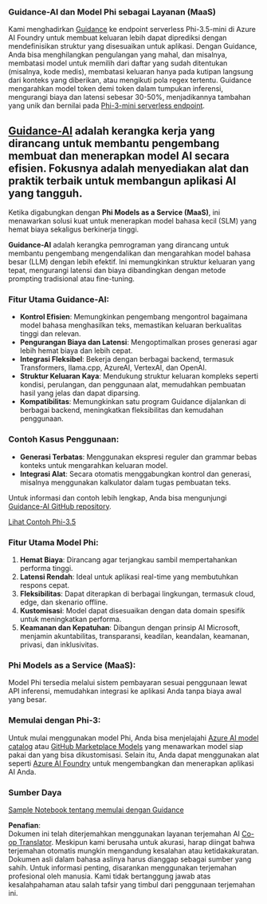 <!--
CO_OP_TRANSLATOR_METADATA:
{
  "original_hash": "bd049872f37c3079c87d4fe17109cea0",
  "translation_date": "2025-05-09T07:37:45+00:00",
  "source_file": "md/01.Introduction/01/01.Guidance.md",
  "language_code": "id"
}
-->
### Guidance-AI dan Model Phi sebagai Layanan (MaaS)
Kami menghadirkan [Guidance](https://github.com/guidance-ai/guidance) ke endpoint serverless Phi-3.5-mini di Azure AI Foundry untuk membuat keluaran lebih dapat diprediksi dengan mendefinisikan struktur yang disesuaikan untuk aplikasi. Dengan Guidance, Anda bisa menghilangkan pengulangan yang mahal, dan misalnya, membatasi model untuk memilih dari daftar yang sudah ditentukan (misalnya, kode medis), membatasi keluaran hanya pada kutipan langsung dari konteks yang diberikan, atau mengikuti pola regex tertentu. Guidance mengarahkan model token demi token dalam tumpukan inferensi, mengurangi biaya dan latensi sebesar 30-50%, menjadikannya tambahan yang unik dan bernilai pada [Phi-3-mini serverless endpoint](https://aka.ms/try-phi3.5mini).

## [**Guidance-AI**](https://github.com/guidance-ai/guidance) adalah kerangka kerja yang dirancang untuk membantu pengembang membuat dan menerapkan model AI secara efisien. Fokusnya adalah menyediakan alat dan praktik terbaik untuk membangun aplikasi AI yang tangguh.

Ketika digabungkan dengan **Phi Models as a Service (MaaS)**, ini menawarkan solusi kuat untuk menerapkan model bahasa kecil (SLM) yang hemat biaya sekaligus berkinerja tinggi.

**Guidance-AI** adalah kerangka pemrograman yang dirancang untuk membantu pengembang mengendalikan dan mengarahkan model bahasa besar (LLM) dengan lebih efektif. Ini memungkinkan struktur keluaran yang tepat, mengurangi latensi dan biaya dibandingkan dengan metode prompting tradisional atau fine-tuning.

### Fitur Utama Guidance-AI:
- **Kontrol Efisien**: Memungkinkan pengembang mengontrol bagaimana model bahasa menghasilkan teks, memastikan keluaran berkualitas tinggi dan relevan.
- **Pengurangan Biaya dan Latensi**: Mengoptimalkan proses generasi agar lebih hemat biaya dan lebih cepat.
- **Integrasi Fleksibel**: Bekerja dengan berbagai backend, termasuk Transformers, llama.cpp, AzureAI, VertexAI, dan OpenAI.
- **Struktur Keluaran Kaya**: Mendukung struktur keluaran kompleks seperti kondisi, perulangan, dan penggunaan alat, memudahkan pembuatan hasil yang jelas dan dapat diparsing.
- **Kompatibilitas**: Memungkinkan satu program Guidance dijalankan di berbagai backend, meningkatkan fleksibilitas dan kemudahan penggunaan.

### Contoh Kasus Penggunaan:
- **Generasi Terbatas**: Menggunakan ekspresi reguler dan grammar bebas konteks untuk mengarahkan keluaran model.
- **Integrasi Alat**: Secara otomatis menggabungkan kontrol dan generasi, misalnya menggunakan kalkulator dalam tugas pembuatan teks.

Untuk informasi dan contoh lebih lengkap, Anda bisa mengunjungi [Guidance-AI GitHub repository](https://github.com/guidance-ai/guidance).

[Lihat Contoh Phi-3.5](../../../../../code/01.Introduce/guidance.ipynb)

### Fitur Utama Model Phi:
1. **Hemat Biaya**: Dirancang agar terjangkau sambil mempertahankan performa tinggi.
2. **Latensi Rendah**: Ideal untuk aplikasi real-time yang membutuhkan respons cepat.
3. **Fleksibilitas**: Dapat diterapkan di berbagai lingkungan, termasuk cloud, edge, dan skenario offline.
4. **Kustomisasi**: Model dapat disesuaikan dengan data domain spesifik untuk meningkatkan performa.
5. **Keamanan dan Kepatuhan**: Dibangun dengan prinsip AI Microsoft, menjamin akuntabilitas, transparansi, keadilan, keandalan, keamanan, privasi, dan inklusivitas.

### Phi Models as a Service (MaaS):
Model Phi tersedia melalui sistem pembayaran sesuai penggunaan lewat API inferensi, memudahkan integrasi ke aplikasi Anda tanpa biaya awal yang besar.

### Memulai dengan Phi-3:
Untuk mulai menggunakan model Phi, Anda bisa menjelajahi [Azure AI model catalog](https://ai.azure.com/explore/models) atau [GitHub Marketplace Models](https://github.com/marketplace/models) yang menawarkan model siap pakai dan yang bisa dikustomisasi. Selain itu, Anda dapat menggunakan alat seperti [Azure AI Foundry](https://ai.azure.com) untuk mengembangkan dan menerapkan aplikasi AI Anda.

### Sumber Daya
[Sample Notebook tentang memulai dengan Guidance](../../../../../code/01.Introduce/guidance.ipynb)

**Penafian**:  
Dokumen ini telah diterjemahkan menggunakan layanan terjemahan AI [Co-op Translator](https://github.com/Azure/co-op-translator). Meskipun kami berusaha untuk akurasi, harap diingat bahwa terjemahan otomatis mungkin mengandung kesalahan atau ketidakakuratan. Dokumen asli dalam bahasa aslinya harus dianggap sebagai sumber yang sahih. Untuk informasi penting, disarankan menggunakan terjemahan profesional oleh manusia. Kami tidak bertanggung jawab atas kesalahpahaman atau salah tafsir yang timbul dari penggunaan terjemahan ini.